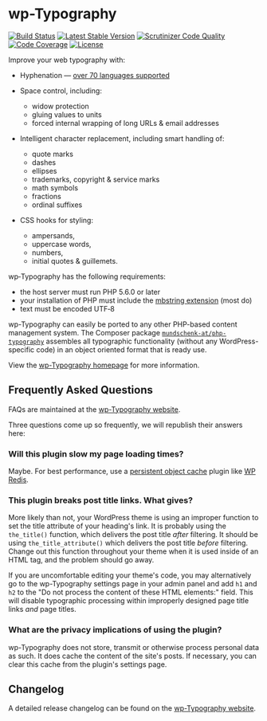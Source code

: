 # wp-Typography #

[![Build Status](https://scrutinizer-ci.com/g/mundschenk-at/wp-typography/badges/build.png?b=master)](https://scrutinizer-ci.com/g/mundschenk-at/wp-typography/build-status/master)
[![Latest Stable Version](https://poser.pugx.org/mundschenk-at/wp-typography/v/stable)](https://packagist.org/packages/mundschenk-at/wp-typography)
[![Scrutinizer Code Quality](https://scrutinizer-ci.com/g/mundschenk-at/wp-typography/badges/quality-score.png?b=master)](https://scrutinizer-ci.com/g/mundschenk-at/wp-typography/?branch=master)
[![Code Coverage](https://scrutinizer-ci.com/g/mundschenk-at/wp-typography/badges/coverage.png?b=master)](https://scrutinizer-ci.com/g/mundschenk-at/wp-typography/?branch=master)
[![License](https://poser.pugx.org/mundschenk-at/wp-typography/license)](https://packagist.org/packages/mundschenk-at/wp-typography)

Improve your web typography with:

*   Hyphenation &mdash; [over 70 languages supported](https://code.mundschenk.at/wp-typography/frequently-asked-questions/#faq-what-hyphenation-language-patterns-are-included)

*   Space control, including:
    -   widow protection
    -   gluing values to units
    -   forced internal wrapping of long URLs & email addresses

*   Intelligent character replacement, including smart handling of:
    -   quote marks
    -   dashes
    -   ellipses
    -   trademarks, copyright & service marks
    -   math symbols
    -   fractions
    -   ordinal suffixes

*   CSS hooks for styling:
    -   ampersands,
    -   uppercase words,
    -   numbers,
    -   initial quotes & guillemets.

wp‐Typography has the following requirements:

*   the host server must run PHP 5.6.0 or later
*   your installation of PHP must include the [mbstring extension](http://us3.php.net/manual/en/mbstring.installation.php) (most do)
*   text must be encoded UTF‐8

wp-Typography can easily be ported to any other PHP-based content management system. The Composer package [`mundschenk-at/php-typography`](https://github.com/mundschenk-at/php-typography) assembles all typographic functionality (without any WordPress-specific code) in an object oriented format that is ready use.

View the [wp-Typography homepage](https://code.mundschenk.at/wp-typography/ "wp-Typography Homepage") for more information.


## Frequently Asked Questions ##

FAQs are maintained at the [wp-Typography website](https://code.mundschenk.at/wp-typography/frequently-asked-questions/ "wp-Typography FAQs").

Three questions come up so frequently, we will republish their answers here:

### Will this plu­gin slow my page load­ing times? ###

Maybe. For best performance, use a [persistent object cache](https://wptavern.com/persistent-object-caching) plugin like [WP Redis](https://wordpress.org/plugins/wp-redis/).

### This plugin breaks post title links.  What gives? ###

More likely than not, your WordPress theme is using an improper function to set the title attribute of your heading's link.  It is probably using the `the_title()` function, which delivers the post title *after* filtering.  It should be using `the_title_attribute()` which delivers the post title *before* filtering.  Change out this function throughout your theme when it is used inside of an HTML tag, and the problem should go away.

If you are uncomfortable editing your theme's code, you may alternatively go to the wp-Typography settings page in your admin panel and add `h1` and `h2` to the "Do not process the content of these HTML elements:" field.  This will disable typographic processing within improperly designed page title links <em>and</em> page titles.

### What are the privacy implications of using the plugin? ###

wp-Typography does not store, transmit or otherwise process personal data as such. It does cache the content of the site's posts. If necessary, you can clear this cache from the plugin's settings page.


## Changelog ##

A detailed release changelog can be found on the [wp-Typography website](https://code.mundschenk.at/wp-typography/changes/).
